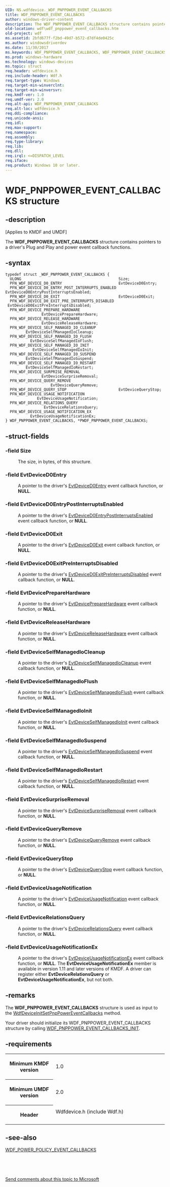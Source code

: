 ```yaml
---
UID: NS.wdfdevice._WDF_PNPPOWER_EVENT_CALLBACKS
title: WDF_PNPPOWER_EVENT_CALLBACKS
author: windows-driver-content
description: The WDF_PNPPOWER_EVENT_CALLBACKS structure contains pointers to a driver's Plug and Play and power event callback functions.
old-location: wdf\wdf_pnppower_event_callbacks.htm
old-project: wdf
ms.assetid: 2bfd677f-f2bd-49d7-b572-d7df4de0425c
ms.author: windowsdriverdev
ms.date: 11/30/2017
ms.keywords: WDF_PNPPOWER_EVENT_CALLBACKS, WDF_PNPPOWER_EVENT_CALLBACKS, *PWDF_PNPPOWER_EVENT_CALLBACKS
ms.prod: windows-hardware
ms.technology: windows-devices
ms.topic: struct
req.header: wdfdevice.h
req.include-header: Wdf.h
req.target-type: Windows
req.target-min-winverclnt: 
req.target-min-winversvr: 
req.kmdf-ver: 1.0
req.umdf-ver: 2.0
req.alt-api: WDF_PNPPOWER_EVENT_CALLBACKS
req.alt-loc: wdfdevice.h
req.ddi-compliance: 
req.unicode-ansi: 
req.idl: 
req.max-support: 
req.namespace: 
req.assembly: 
req.type-library: 
req.lib: 
req.dll: 
req.irql: <=DISPATCH_LEVEL
req.iface: 
req.product: Windows 10 or later.
---
```


# WDF_PNPPOWER_EVENT_CALLBACKS structure



## -description
<p class="CCE_Message">[Applies to KMDF and UMDF]</p>
<p>The <b>WDF_PNPPOWER_EVENT_CALLBACKS</b> structure contains pointers to a driver's Plug and Play and power event callback functions. </p>


## -syntax

````
typedef struct _WDF_PNPPOWER_EVENT_CALLBACKS {
  ULONG                                           Size;
  PFN_WDF_DEVICE_D0_ENTRY                         EvtDeviceD0Entry;
  PFN_WDF_DEVICE_D0_ENTRY_POST_INTERRUPTS_ENABLED EvtDeviceD0EntryPostInterruptsEnabled;
  PFN_WDF_DEVICE_D0_EXIT                          EvtDeviceD0Exit;
  PFN_WDF_DEVICE_D0_EXIT_PRE_INTERRUPTS_DISABLED  EvtDeviceD0ExitPreInterruptsDisabled;
  PFN_WDF_DEVICE_PREPARE_HARDWARE                 EvtDevicePrepareHardware;
  PFN_WDF_DEVICE_RELEASE_HARDWARE                 EvtDeviceReleaseHardware;
  PFN_WDF_DEVICE_SELF_MANAGED_IO_CLEANUP          EvtDeviceSelfManagedIoCleanup;
  PFN_WDF_DEVICE_SELF_MANAGED_IO_FLUSH            EvtDeviceSelfManagedIoFlush;
  PFN_WDF_DEVICE_SELF_MANAGED_IO_INIT             EvtDeviceSelfManagedIoInit;
  PFN_WDF_DEVICE_SELF_MANAGED_IO_SUSPEND          EvtDeviceSelfManagedIoSuspend;
  PFN_WDF_DEVICE_SELF_MANAGED_IO_RESTART          EvtDeviceSelfManagedIoRestart;
  PFN_WDF_DEVICE_SURPRISE_REMOVAL                 EvtDeviceSurpriseRemoval;
  PFN_WDF_DEVICE_QUERY_REMOVE                     EvtDeviceQueryRemove;
  PFN_WDF_DEVICE_QUERY_STOP                       EvtDeviceQueryStop;
  PFN_WDF_DEVICE_USAGE_NOTIFICATION               EvtDeviceUsageNotification;
  PFN_WDF_DEVICE_RELATIONS_QUERY                  EvtDeviceRelationsQuery;
  PFN_WDF_DEVICE_USAGE_NOTIFICATION_EX            EvtDeviceUsageNotificationEx;
} WDF_PNPPOWER_EVENT_CALLBACKS, *PWDF_PNPPOWER_EVENT_CALLBACKS;
````


## -struct-fields
<dl>

### -field Size

<dd>
<p>The size, in bytes, of this structure.</p>
</dd>

### -field EvtDeviceD0Entry

<dd>
<p>A pointer to the driver's <a href="..\wdfdevice\nc-wdfdevice-evt-wdf-device-d0-entry.md">EvtDeviceD0Entry</a> event callback function, or <b>NULL</b>.</p>
</dd>

### -field EvtDeviceD0EntryPostInterruptsEnabled

<dd>
<p>A pointer to the driver's <a href="..\wdfdevice\nc-wdfdevice-evt-wdf-device-d0-entry-post-interrupts-enabled.md">EvtDeviceD0EntryPostInterruptsEnabled</a> event callback function, or <b>NULL</b>.</p>
</dd>

### -field EvtDeviceD0Exit

<dd>
<p>A pointer to the driver's <a href="..\wdfdevice\nc-wdfdevice-evt-wdf-device-d0-exit.md">EvtDeviceD0Exit</a> event callback function, or <b>NULL</b>.</p>
</dd>

### -field EvtDeviceD0ExitPreInterruptsDisabled

<dd>
<p>A pointer to the driver's <a href="..\wdfdevice\nc-wdfdevice-evt-wdf-device-d0-exit-pre-interrupts-disabled.md">EvtDeviceD0ExitPreInterruptsDisabled</a> event callback function, or <b>NULL</b>.</p>
</dd>

### -field EvtDevicePrepareHardware

<dd>
<p>A pointer to the driver's <a href="..\wdfdevice\nc-wdfdevice-evt-wdf-device-prepare-hardware.md">EvtDevicePrepareHardware</a> event callback function, or <b>NULL</b>.</p>
</dd>

### -field EvtDeviceReleaseHardware

<dd>
<p>A pointer to the driver's <a href="..\wdfdevice\nc-wdfdevice-evt-wdf-device-release-hardware.md">EvtDeviceReleaseHardware</a> event callback function, or <b>NULL</b>.</p>
</dd>

### -field EvtDeviceSelfManagedIoCleanup

<dd>
<p>A pointer to the driver's <a href="..\wdfdevice\nc-wdfdevice-evt-wdf-device-self-managed-io-cleanup.md">EvtDeviceSelfManagedIoCleanup</a> event callback function, or <b>NULL</b>.</p>
</dd>

### -field EvtDeviceSelfManagedIoFlush

<dd>
<p>A pointer to the driver's <a href="..\wdfdevice\nc-wdfdevice-evt-wdf-device-self-managed-io-flush.md">EvtDeviceSelfManagedIoFlush</a> event callback function, or <b>NULL</b>.</p>
</dd>

### -field EvtDeviceSelfManagedIoInit

<dd>
<p>A pointer to the driver's <a href="..\wdfdevice\nc-wdfdevice-evt-wdf-device-self-managed-io-init.md">EvtDeviceSelfManagedIoInit</a> event callback function, or <b>NULL</b>.</p>
</dd>

### -field EvtDeviceSelfManagedIoSuspend

<dd>
<p>A pointer to the driver's <a href="..\wdfdevice\nc-wdfdevice-evt-wdf-device-self-managed-io-suspend.md">EvtDeviceSelfManagedIoSuspend</a> event callback function, or <b>NULL</b>.</p>
</dd>

### -field EvtDeviceSelfManagedIoRestart

<dd>
<p>A pointer to the driver's <a href="..\wdfdevice\nc-wdfdevice-evt-wdf-device-self-managed-io-restart.md">EvtDeviceSelfManagedIoRestart</a> event callback function, or <b>NULL</b>.</p>
</dd>

### -field EvtDeviceSurpriseRemoval

<dd>
<p>A pointer to the driver's <a href="..\wdfdevice\nc-wdfdevice-evt-wdf-device-surprise-removal.md">EvtDeviceSurpriseRemoval</a> event callback function, or <b>NULL</b>.</p>
</dd>

### -field EvtDeviceQueryRemove

<dd>
<p>A pointer to the driver's <a href="..\wdfdevice\nc-wdfdevice-evt-wdf-device-query-remove.md">EvtDeviceQueryRemove</a> event callback function, or <b>NULL</b>.</p>
</dd>

### -field EvtDeviceQueryStop

<dd>
<p>A pointer to the driver's <a href="..\wdfdevice\nc-wdfdevice-evt-wdf-device-query-stop.md">EvtDeviceQueryStop</a> event callback function, or <b>NULL</b>.</p>
</dd>

### -field EvtDeviceUsageNotification

<dd>
<p>A pointer to the driver's <a href="..\wdfdevice\nc-wdfdevice-evt-wdf-device-usage-notification.md">EvtDeviceUsageNotification</a> event callback function, or <b>NULL</b>.</p>
</dd>

### -field EvtDeviceRelationsQuery

<dd>
<p>A pointer to the driver's <a href="..\wdfdevice\nc-wdfdevice-evt-wdf-device-relations-query.md">EvtDeviceRelationsQuery</a> event callback function, or <b>NULL</b>.</p>
</dd>

### -field EvtDeviceUsageNotificationEx

<dd>
<p>A pointer to the driver's <a href="..\wdfdevice\nc-wdfdevice-evt-wdf-device-usage-notification-ex.md">EvtDeviceUsageNotificationEx</a> event callback function, or <b>NULL</b>. The <b>EvtDeviceUsageNotificationEx</b> member is available in version 1.11 and later versions of KMDF.
A driver can register either <b>EvtDeviceRelationsQuery</b> or <b>EvtDeviceUsageNotificationEx</b>, but not both.</p>
</dd>
</dl>

## -remarks
<p>The <b>WDF_PNPPOWER_EVENT_CALLBACKS</b> structure is used as input to the <a href="..\wdfdevice\nf-wdfdevice-wdfdeviceinitsetpnppowereventcallbacks.md">WdfDeviceInitSetPnpPowerEventCallbacks</a> method.</p>

<p>Your driver should initialize its WDF_PNPPOWER_EVENT_CALLBACKS structure by calling <a href="..\wdfdevice\nf-wdfdevice-wdf-pnppower-event-callbacks-init.md">WDF_PNPPOWER_EVENT_CALLBACKS_INIT</a>.</p>

## -requirements
<table>
<tr>
<th width="30%">
<p>Minimum KMDF version</p>
</th>
<td width="70%">
<p>1.0</p>
</td>
</tr>
<tr>
<th width="30%">
<p>Minimum UMDF version</p>
</th>
<td width="70%">
<p>2.0</p>
</td>
</tr>
<tr>
<th width="30%">
<p>Header</p>
</th>
<td width="70%">
<dl>
<dt>Wdfdevice.h (include Wdf.h)</dt>
</dl>
</td>
</tr>
</table>

## -see-also
<dl>
<dt>
<a href="..\wdfdevice\ns-wdfdevice--wdf-power-policy-event-callbacks.md">WDF_POWER_POLICY_EVENT_CALLBACKS</a>
</dt>
</dl>
<p> </p>
<p> </p>
<p><a href="mailto:wsddocfb@microsoft.com?subject=Documentation%20feedback [wdf\wdf]:%20WDF_PNPPOWER_EVENT_CALLBACKS structure%20 RELEASE:%20(11/30/2017)&amp;body=%0A%0APRIVACY STATEMENT%0A%0AWe use your feedback to improve the documentation. We don't use your email address for any other purpose, and we'll remove your email address from our system after the issue that you're reporting is fixed. While we're working to fix this issue, we might send you an email message to ask for more info. Later, we might also send you an email message to let you know that we've addressed your feedback.%0A%0AFor more info about Microsoft's privacy policy, see http://privacy.microsoft.com/en-us/default.aspx." title="Send comments about this topic to Microsoft">Send comments about this topic to Microsoft</a></p>
